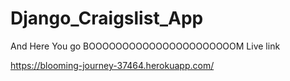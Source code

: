 # Django_Craigslist_App

And Here You go BOOOOOOOOOOOOOOOOOOOOOOM
Live link

https://blooming-journey-37464.herokuapp.com/

